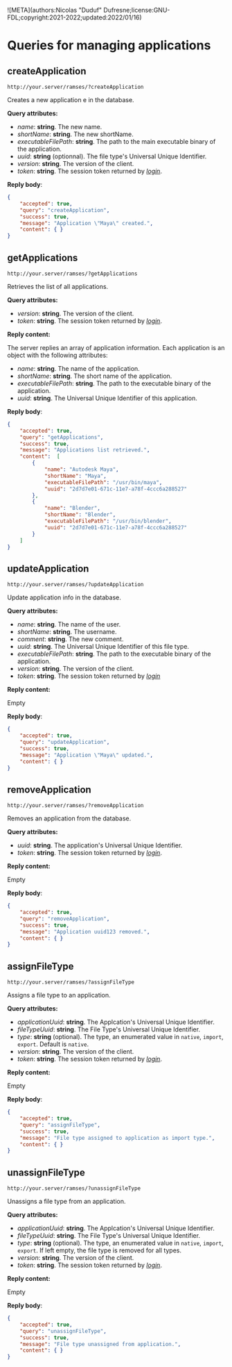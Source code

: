![META](authors:Nicolas "Duduf" Dufresne;license:GNU-FDL;copyright:2021-2022;updated:2022/01/16)

# Queries for managing applications

## createApplication

`http://your.server/ramses/?createApplication`

Creates a new application e in the database.

**Query attributes:**

- *name*: **string**. The new name.
- *shortName*: **string**. The new shortName.
- *executableFilePath*: **string**. The path to the main executable binary of the application.
- *uuid*: **string** (optionnal). The file type's Universal Unique Identifier.
- *version*: **string**. The version of the client.
- *token*: **string**. The session token returned by [*login*](general.md#login).

**Reply body**:

```json
{
    "accepted": true,
    "query": "createApplication",
    "success": true,
    "message": "Application \"Maya\" created.",
    "content": { }
}
```

## getApplications

`http://your.server/ramses/?getApplications`

Retrieves the list of all applications.

**Query attributes:**

- *version*: **string**. The version of the client.
- *token*: **string**. The session token returned by [*login*](general.md#login).

**Reply content:**

The server replies an array of application information. Each application is an object with the following attributes:

- *name*: **string**. The name of the application.
- *shortName*: **string**. The short name of the application.
- *executableFilePath*: **string**. The path to the executable binary of the application.
- *uuid*: **string**. The Universal Unique Identifier of this application.

**Reply body**:

```json
{
    "accepted": true,
    "query": "getApplications",
    "success": true,
    "message": "Applications list retrieved.",
    "content":  [
        {
            "name": "Autodesk Maya",
            "shortName": "Maya",
            "executableFilePath": "/usr/bin/maya",
            "uuid": "2d7d7e01-671c-11e7-a78f-4ccc6a288527"
        },
        {
            "name": "Blender",
            "shortName": "Blender",
            "executableFilePath": "/usr/bin/blender",
            "uuid": "2d7d7e01-671c-11e7-a78f-4ccc6a288527"
        }
    ]
}
```

## updateApplication

`http://your.server/ramses/?updateApplication`

Update application info in the database.

**Query attributes:**

- *name*: **string**. The name of the user.
- *shortName*: **string**. The username.
- *comment*: **string**. The new comment.
- *uuid*: **string**. The Universal Unique Identifier of this file type.
- *executableFilePath*: **string**. The path to the executable binary of the application.
- *version*: **string**. The version of the client.
- *token*: **string**. The session token returned by [*login*](general.md#login)

**Reply content:**

Empty

**Reply body**:

```json
{
    "accepted": true,
    "query": "updateApplication",
    "success": true,
    "message": "Application \"Maya\" updated.",
    "content": { }
}
```

## removeApplication

`http://your.server/ramses/?removeApplication`

Removes an application from the database.

**Query attributes:**

- *uuid*: **string**. The application's Universal Unique Identifier.
- *token*: **string**. The session token returned by [*login*](general.md#login).

**Reply content:**

Empty

**Reply body**:

```json
{
    "accepted": true,
    "query": "removeApplication",
    "success": true,
    "message": "Application uuid123 removed.",
    "content": { }
}
```

## assignFileType

`http://your.server/ramses/?assignFileType`

Assigns a file type to an application.

**Query attributes:**

- *applicationUuid*: **string**. The Applcation's Universal Unique Identifier.
- *fileTypeUuid*: **string**. The File Type's Universal Unique Identifier.
- *type*: **string** (optional). The type, an enumerated value in `native`, `import`, `export`. Default is `native`.
- *version*: **string**. The version of the client.
- *token*: **string**. The session token returned by [*login*](general.md#login).

**Reply content:**

Empty

**Reply body**:

```json
{
    "accepted": true,
    "query": "assignFileType",
    "success": true,
    "message": "File type assigned to application as import type.",
    "content": { }
}
```

## unassignFileType

`http://your.server/ramses/?unassignFileType`

Unassigns a file type from an application.

**Query attributes:**

- *applicationUuid*: **string**. The Applcation's Universal Unique Identifier.
- *fileTypeUuid*: **string**. The File Type's Universal Unique Identifier.
- *type*: **string** (optional). The type, an enumerated value in `native`, `import`, `export`. If left empty, the file type is removed for all types.
- *version*: **string**. The version of the client.
- *token*: **string**. The session token returned by [*login*](general.md#login).

**Reply content:**

Empty

**Reply body**:

```json
{
    "accepted": true,
    "query": "unassignFileType",
    "success": true,
    "message": "File type unassigned from application.",
    "content": { }
}
```